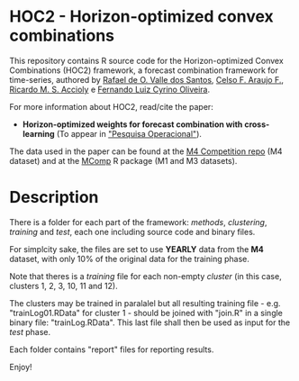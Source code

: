 # HOC2 - Horizon-optimized convex combinations

This repository contains R source code for the Horizon-optimized Convex Combinations (HOC2) framework, a forecast combination framework for time-series, authored by [Rafael de O. Valle dos Santos](https://www.linkedin.com/in/rafael-de-olivaes-valle-dos-santos-5667b2163/), [Celso F. Araujo F.](https://www.linkedin.com/in/celsoaraujobr/), [Ricardo M. S. Accioly](https://www.linkedin.com/in/ricardo-accioly-722270/) e [Fernando Luiz Cyrino Oliveira](https://www.linkedin.com/in/fernando-cyrino-422b4951/).

For more information about HOC2, read/cite the paper:

  - **Horizon-optimized weights for forecast combination with cross-learning** (To appear in
    ["Pesquisa Operacional"](https://www.scielo.br/j/pope/)).
    
The data used in the paper can be found at the [M4 Competition repo](https://github.com/Mcompetitions/M4-methods) (M4 dataset) and at the [MComp](https://cloud.r-project.org/web/packages/Mcomp/index.html) R package (M1 and M3 datasets).

# Description
There is a folder for each part of the framework: *methods*, *clustering*, *training* and *test*, each one including source code and binary files. 

For simplcity sake, the files are set to use **YEARLY** data from the **M4** dataset, with only 10% of the original data for the training phase. 

Note that theres is a *training* file for each non-empty *cluster* (in this case, clusters 1, 2, 3, 10, 11 and 12). 

The clusters may be trained in paralalel but all resulting training file - e.g. "trainLog01.RData" for cluster 1 - should be joined with "join.R" in a single binary file: "trainLog.RData". This last file shall then be used as input for the *test* phase.

Each folder contains "report" files for reporting results. 

Enjoy!
